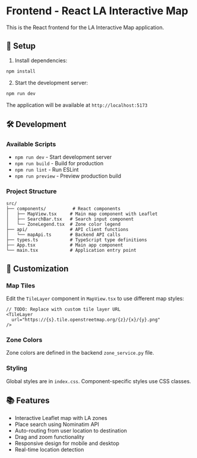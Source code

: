 # Frontend - React LA Interactive Map

This is the React frontend for the LA Interactive Map application.

## 🚀 Setup

1. Install dependencies:
```bash
npm install
```

2. Start the development server:
```bash
npm run dev
```

The application will be available at `http://localhost:5173`

## 🛠 Development

### Available Scripts

- `npm run dev` - Start development server
- `npm run build` - Build for production
- `npm run lint` - Run ESLint
- `npm run preview` - Preview production build

### Project Structure

```
src/
├── components/          # React components
│   ├── MapView.tsx     # Main map component with Leaflet
│   ├── SearchBar.tsx   # Search input component
│   └── ZoneLegend.tsx  # Zone color legend
├── api/                # API client functions
│   └── mapApi.ts       # Backend API calls
├── types.ts            # TypeScript type definitions
├── App.tsx             # Main app component
└── main.tsx            # Application entry point
```

## 🧩 Customization

### Map Tiles
Edit the `TileLayer` component in `MapView.tsx` to use different map styles:

```tsx
// TODO: Replace with custom tile layer URL
<TileLayer
  url="https://{s}.tile.openstreetmap.org/{z}/{x}/{y}.png"
/>
```

### Zone Colors
Zone colors are defined in the backend `zone_service.py` file.

### Styling
Global styles are in `index.css`. Component-specific styles use CSS classes.

## 📚 Features

- Interactive Leaflet map with LA zones
- Place search using Nominatim API
- Auto-routing from user location to destination
- Drag and zoom functionality
- Responsive design for mobile and desktop
- Real-time location detection

